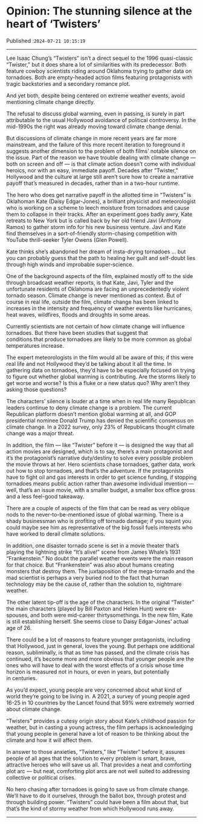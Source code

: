 # Opinion: The stunning silence at the heart of ‘Twisters’

Published :`2024-07-21 10:15:19`

---

Lee Isaac Chung’s “Twisters” isn’t a direct sequel to the 1996 quasi-classic “Twister,” but it does share a lot of similarities with its predecessor. Both feature cowboy scientists riding around Oklahoma trying to gather data on tornadoes. Both are empty-headed action films featuring protagonists with tragic backstories and a secondary romance plot.

And yet both, despite being centered on extreme weather events, avoid mentioning climate change directly.

The refusal to discuss global warming, even in passing, is surely in part attributable to the usual Hollywood avoidance of political controversy. In the mid-1990s the right was already moving toward climate change denial.

But discussions of climate change in more recent years are far more mainstream, and the failure of this more recent iteration to foreground it suggests another dimension to the problem of both films’ notable silence on the issue. Part of the reason we have trouble dealing with climate change — both on screen and off — is that climate action doesn’t come with individual heroics, nor with an easy, immediate payoff. Decades after “Twister,” Hollywood and the culture at large still aren’t sure how to create a narrative payoff that’s measured in decades, rather than in a two-hour runtime.

The hero who does get narrative payoff in the allotted time in “Twisters” is Oklahoman Kate (Daisy Edgar-Jones), a brilliant physicist and meteorologist who is working on a scheme to leech moisture from tornadoes and cause them to collapse in their tracks. After an experiment goes badly awry, Kate retreats to New York but is called back by her old friend Javi (Anthony Ramos) to gather storm info for his new business venture. Javi and Kate find themselves in a sort-of-friendly storm-chasing competition with YouTube thrill-seeker Tyler Owens (Glen Powell).

Kate thinks she’s abandoned her dream of insta-drying tornadoes … but you can probably guess that the path to healing her guilt and self-doubt lies through high winds and improbable super-science.

One of the background aspects of the film, explained mostly off to the side through broadcast weather reports, is that Kate, Javi, Tyler and the unfortunate residents of Oklahoma are facing an unprecedentedly violent tornado season. Climate change is never mentioned as context. But of course in real life, outside the film, climate change has been linked to increases in the intensity and frequency of weather events like hurricanes, heat waves, wildfires, floods and droughts in some areas.

Currently scientists are not certain of how climate change will influence tornadoes. But there have been studies that suggest that conditions that produce tornadoes are likely to be more common as global temperatures increase.

The expert meteorologists in the film would all be aware of this; if this were real life and not Hollywood they’d be talking about it all the time. In gathering data on tornadoes, they’d have to be especially focused on trying to figure out whether global warming is contributing. Are the storms likely to get worse and worse? Is this a fluke or a new status quo? Why aren’t they asking those questions?

The characters’ silence is louder at a time when in real life many Republican leaders continue to deny climate change is a problem. The current Republican platform doesn’t mention global warming at all, and GOP presidential nominee Donald Trump has denied the scientific consensus on climate change. In a 2022 survey, only 23% of Republicans thought climate change was a major threat.

In addition, the film — like “Twister” before it — is designed the way that all action movies are designed, which is to say, there’s a main protagonist and it’s the protagonist’s narrative duty/destiny to solve every possible problem the movie throws at her. Hero scientists chase tornadoes, gather data, work out how to stop tornadoes, and that’s the adventure. If the protagonists have to fight oil and gas interests in order to get science funding, if stopping tornadoes means public action rather than awesome individual invention — well, that’s an issue movie, with a smaller budget, a smaller box office gross and a less feel-good takeaway.

There are a couple of aspects of the film that can be read as very oblique nods to the never-to-be-mentioned issue of global warming. There is a shady businessman who is profiting off tornado damage; if you squint you could maybe see him as representative of the big fossil fuels interests who have worked to derail climate solutions.

In addition, one disaster tornado scene is set in a movie theater that’s playing the lightning strike “It’s alive!” scene from James Whale’s 1931 “Frankenstein.” No doubt the parallel weather events were the main reason for that choice. But “Frankenstein” was also about humans creating monsters that destroy them. The juxtaposition of the mega-tornado and the mad scientist is perhaps a very buried nod to the fact that human technology may be the cause of, rather than the solution to, nightmare weather.

The other latent tip-off is the age of the characters. In the original “Twister” the main characters (played by Bill Paxton and Helen Hunt) were ex-spouses, and both were mid-career thirtysomethings. In the new film, Kate is still establishing herself. She seems close to Daisy Edgar-Jones’ actual age of 26.

There could be a lot of reasons to feature younger protagonists, including that Hollywood, just in general, loves the young. But perhaps one additional reason, subliminally, is that as time has passed, and the climate crisis has continued, it’s become more and more obvious that younger people are the ones who will have to deal with the worst effects of a crisis whose time horizon is measured not in hours, or even in years, but potentially in centuries.

As you’d expect, young people are very concerned about what kind of world they’re going to be living in. A 2021, a survey of young people aged 16-25 in 10 countries by the Lancet found that 59% were extremely worried about climate change.

“Twisters” provides a cutesy origin story about Kate’s childhood passion for weather, but in casting a young actress, the film perhaps is acknowledging that young people in general have a lot of reason to be thinking about the climate and how it will affect them.

In answer to those anxieties, “Twisters,” like “Twister” before it, assures people of all ages that the solution to every problem is smart, brave, attractive heroes who will save us all. That provides a neat and comforting plot arc — but neat, comforting plot arcs are not well suited to addressing collective or political crises.

No hero chasing after tornadoes is going to save us from climate change. We’ll have to do it ourselves, through the ballot box, through protest and through building power. “Twisters” could have been a film about that, but that’s the kind of stormy weather from which Hollywood runs away.

---

